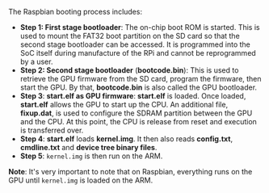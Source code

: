 The Raspbian booting process includes:
* **Step 1: First stage bootloader**: The on-chip boot ROM is started. This is used to mount the FAT32 boot partition on the SD card so that the second stage bootloader can be accessed. It is programmed into the SoC itself during manufacture of the RPi and cannot be reprogrammed by a user.
* **Step 2: Second stage bootloader** (**bootcode.bin**): This is used to retrieve the GPU firmware from the SD card, program the firmware, then start the GPU. By that, **bootcode.bin** is also called the GPU bootloader.
* **Step 3**: **start.elf as GPU firmware**: **start.elf** is loaded. Once loaded, **start.elf** allows the GPU to start up the CPU. An additional file, **fixup.dat**, is used to configure the SDRAM partition between the GPU and the CPU. At this point, the CPU is release from reset and execution is transferred over.
* **Step 4**: **start.elf** loads **kernel.img**. It then also reads **config.txt**, **cmdline.txt** and **device tree binary files**.
* **Step 5**: ``kernel.img`` is then run on the ARM.

**Note**: It's very important to note that on Raspbian, everything runs on the GPU until ``kernel.img`` is loaded on the ARM.

